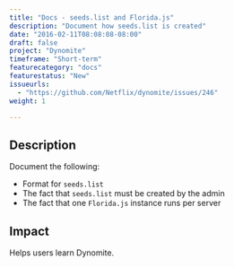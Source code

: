 ```yaml
---
title: "Docs - seeds.list and Florida.js"
description: "Document how seeds.list is created"
date: "2016-02-11T08:08:08-08:00"
draft: false
project: "Dynomite"
timeframe: "Short-term"
featurecategory: "docs"
featurestatus: "New"
issueurls: 
  - "https://github.com/Netflix/dynomite/issues/246"
weight: 1

---
```


## Description

Document the following:
- Format for `seeds.list`
- The fact that `seeds.list` must be created by the admin
- The fact that one `Florida.js` instance runs per server

## Impact

Helps users learn Dynomite.
